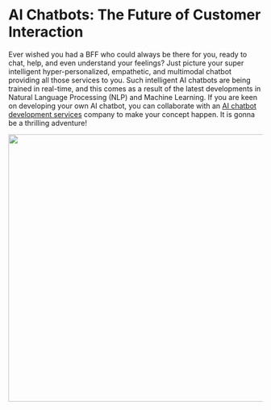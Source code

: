 <h1 class="ce-header" contenteditable="true" data-placeholder="Paste here ">AI Chatbots: The Future of Customer Interaction</h1><p><span id="input-sentence~0">Ever wished you had a BFF who could always be there for you, ready to chat, help, and even understand your feelings? Just picture your super intelligent hyper-personalized, empathetic, and multimodal chatbot providing all those services to you. Such intelligent AI chatbots are being trained in real-time, and this comes as a result of the latest developments in Natural Language Processing (NLP) and Machine Learning.</span><span id="input-sentence~1"> If you are keen on developing your own AI chatbot, you can collaborate with an <a href="https://www.barqsol.com/ai-chat-bot-development-services">AI chatbot development services</a> company to make your concept happen. It is gonna be a thrilling adventure!</span></p><p><span><img src="https://th.bing.com/th/id/OIG3.eG68_EZoVFP.TB852.Qc?w=270&amp;h=270&amp;c=6&amp;r=0&amp;o=5&amp;dpr=1.3&amp;pid=ImgGn" alt="" width="530" height="530"></span></p>
